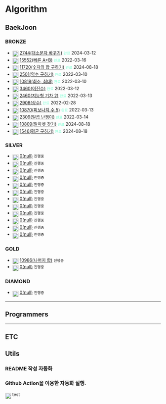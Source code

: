# Algorithm
## BaekJoon
[//]: # ($BAEKJOON$START)

### BRONZE
- <img src="https://static.solved.ac/tier_small/1.svg" alt="BRONZE5"> <a href="https://www.acmicpc.net/problem/2744">2744(대소문자 바꾸기)</a> <code style="color: aquamarine">완료</code> 2024-03-12
- <img src="https://static.solved.ac/tier_small/2.svg" alt="BRONZE4"> <a href="https://www.acmicpc.net/problem/15552">15552(빠른 A+B)</a> <code style="color: aquamarine">완료</code> 2022-03-16
- <img src="https://static.solved.ac/tier_small/2.svg" alt="BRONZE4"> <a href="https://www.acmicpc.net/problem/11720">11720(숫자의 합 구하기)</a> <code style="color: aquamarine">완료</code> 2024-08-18
- <img src="https://static.solved.ac/tier_small/3.svg" alt="BRONZE3"> <a href="https://www.acmicpc.net/problem/2501">2501(약수 구하기)</a> <code style="color: aquamarine">완료</code> 2022-03-10
- <img src="https://static.solved.ac/tier_small/3.svg" alt="BRONZE3"> <a href="https://www.acmicpc.net/problem/10818">10818(최소, 최대)</a> <code style="color: aquamarine">완료</code> 2022-03-10
- <img src="https://static.solved.ac/tier_small/3.svg" alt="BRONZE3"> <a href="https://www.acmicpc.net/problem/3460">3460(이진수)</a> <code style="color: aquamarine">완료</code> 2022-03-12
- <img src="https://static.solved.ac/tier_small/3.svg" alt="BRONZE3"> <a href="https://www.acmicpc.net/problem/2460">2460(지능형 기차 2)</a> <code style="color: aquamarine">완료</code> 2022-03-13
- <img src="https://static.solved.ac/tier_small/4.svg" alt="BRONZE2"> <a href="https://www.acmicpc.net/problem/2908">2908(상수)</a> <code style="color: aquamarine">완료</code> 2022-02-28
- <img src="https://static.solved.ac/tier_small/4.svg" alt="BRONZE2"> <a href="https://www.acmicpc.net/problem/10870">10870(피보나치 수 5)</a> <code style="color: aquamarine">완료</code> 2022-03-13
- <img src="https://static.solved.ac/tier_small/4.svg" alt="BRONZE2"> <a href="https://www.acmicpc.net/problem/2309">2309(일곱 난쟁이)</a> <code style="color: aquamarine">완료</code> 2022-03-14
- <img src="https://static.solved.ac/tier_small/4.svg" alt="BRONZE2"> <a href="https://www.acmicpc.net/problem/10809">10809(알파벳 찾기)</a> <code style="color: aquamarine">완료</code> 2024-08-18
- <img src="https://static.solved.ac/tier_small/5.svg" alt="BRONZE1"> <a href="https://www.acmicpc.net/problem/1546">1546(평균 구하기)</a> <code style="color: aquamarine">완료</code> 2024-08-18

### SILVER
- <img src="https://static.solved.ac/tier_small/0.svg" alt="SILVER0"> <a href="#">0(null)</a> <code>진행중</code>
- <img src="https://static.solved.ac/tier_small/0.svg" alt="SILVER0"> <a href="#">0(null)</a> <code>진행중</code>
- <img src="https://static.solved.ac/tier_small/0.svg" alt="SILVER0"> <a href="#">0(null)</a> <code>진행중</code>
- <img src="https://static.solved.ac/tier_small/0.svg" alt="SILVER0"> <a href="#">0(null)</a> <code>진행중</code>
- <img src="https://static.solved.ac/tier_small/0.svg" alt="SILVER0"> <a href="#">0(null)</a> <code>진행중</code>
- <img src="https://static.solved.ac/tier_small/0.svg" alt="SILVER0"> <a href="#">0(null)</a> <code>진행중</code>
- <img src="https://static.solved.ac/tier_small/0.svg" alt="SILVER0"> <a href="#">0(null)</a> <code>진행중</code>
- <img src="https://static.solved.ac/tier_small/0.svg" alt="SILVER0"> <a href="#">0(null)</a> <code>진행중</code>
- <img src="https://static.solved.ac/tier_small/0.svg" alt="SILVER0"> <a href="#">0(null)</a> <code>진행중</code>
- <img src="https://static.solved.ac/tier_small/0.svg" alt="SILVER0"> <a href="#">0(null)</a> <code>진행중</code>
- <img src="https://static.solved.ac/tier_small/0.svg" alt="SILVER0"> <a href="#">0(null)</a> <code>진행중</code>
- <img src="https://static.solved.ac/tier_small/0.svg" alt="SILVER0"> <a href="#">0(null)</a> <code>진행중</code>

### GOLD
- <img src="https://static.solved.ac/tier_small/13.svg" alt="GOLD3"> <a href="https://www.acmicpc.net/problem/10986">10986(나머지 합)</a> <code>진행중</code>
- <img src="https://static.solved.ac/tier_small/0.svg" alt="GOLD0"> <a href="#">0(null)</a> <code>진행중</code>

### DIAMOND
- <img src="https://static.solved.ac/tier_small/0.svg" alt="DIAMOND0"> <a href="#">0(null)</a> <code>진행중</code>

[//]: # ($BAEKJOON$END)

---
## Programmers
[//]: # ($PROGRAMMERS$START)

[//]: # ($PROGRAMMERS$END)

---
## ETC
[//]: # ($ETC$START)

[//]: # ($ETC$END)

## Utils
### README 작성 자동화
### Github Action을 이용한 자동화 실행.

<img src="https://static.solved.ac/tier_small/5.svg" alt="4">
<span>test</span>


<style>
    img {
        width: 19px;
        height: 19px;
        margin-top: 4px;
        vertical-align: top;
    }
</style>
